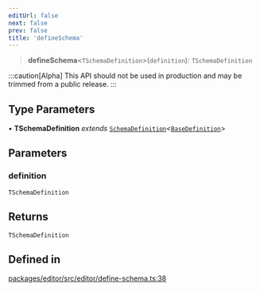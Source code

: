 ```yaml
---
editUrl: false
next: false
prev: false
title: 'defineSchema'
---
```


> **defineSchema**\<`TSchemaDefinition`\>(`definition`): `TSchemaDefinition`

:::caution[Alpha]
This API should not be used in production and may be trimmed from a public release.
:::

## Type Parameters

• **TSchemaDefinition** _extends_ [`SchemaDefinition`](/api/index/type-aliases/schemadefinition/)\<[`BaseDefinition`](/api/index/type-aliases/basedefinition/)\>

## Parameters

### definition

`TSchemaDefinition`

## Returns

`TSchemaDefinition`

## Defined in

[packages/editor/src/editor/define-schema.ts:38](https://github.com/portabletext/editor/blob/66b5022fc4919e0540c704fbecb8ab8f991c2439/packages/editor/src/editor/define-schema.ts#L38)

